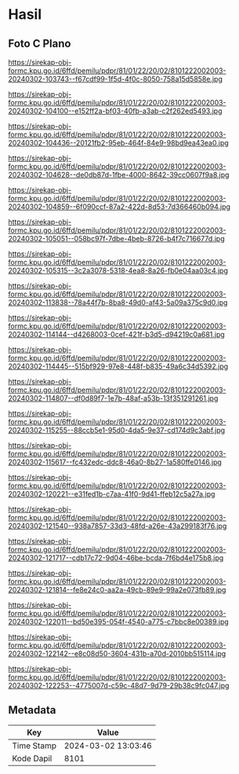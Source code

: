 # Hasil

## Foto C Plano

https://sirekap-obj-formc.kpu.go.id/6ffd/pemilu/pdpr/81/01/22/20/02/8101222002003-20240302-103743--f67cdf99-1f5d-4f0c-8050-758a15d5858e.jpg

https://sirekap-obj-formc.kpu.go.id/6ffd/pemilu/pdpr/81/01/22/20/02/8101222002003-20240302-104100--e152ff2a-bf03-40fb-a3ab-c2f262ed5493.jpg

https://sirekap-obj-formc.kpu.go.id/6ffd/pemilu/pdpr/81/01/22/20/02/8101222002003-20240302-104436--20121fb2-95eb-464f-84e9-98bd9ea43ea0.jpg

https://sirekap-obj-formc.kpu.go.id/6ffd/pemilu/pdpr/81/01/22/20/02/8101222002003-20240302-104628--de0db87d-1fbe-4000-8642-39cc0607f9a8.jpg

https://sirekap-obj-formc.kpu.go.id/6ffd/pemilu/pdpr/81/01/22/20/02/8101222002003-20240302-104859--6f090ccf-87a2-422d-8d53-7d366460b094.jpg

https://sirekap-obj-formc.kpu.go.id/6ffd/pemilu/pdpr/81/01/22/20/02/8101222002003-20240302-105051--058bc97f-7dbe-4beb-8726-b4f7c716677d.jpg

https://sirekap-obj-formc.kpu.go.id/6ffd/pemilu/pdpr/81/01/22/20/02/8101222002003-20240302-105315--3c2a3078-5318-4ea8-8a26-fb0e04aa03c4.jpg

https://sirekap-obj-formc.kpu.go.id/6ffd/pemilu/pdpr/81/01/22/20/02/8101222002003-20240302-113838--78a44f7b-8ba8-49d0-af43-5a09a375c9d0.jpg

https://sirekap-obj-formc.kpu.go.id/6ffd/pemilu/pdpr/81/01/22/20/02/8101222002003-20240302-114144--d4268003-0cef-421f-b3d5-d94219c0a681.jpg

https://sirekap-obj-formc.kpu.go.id/6ffd/pemilu/pdpr/81/01/22/20/02/8101222002003-20240302-114445--515bf929-97e8-448f-b835-49a6c34d5392.jpg

https://sirekap-obj-formc.kpu.go.id/6ffd/pemilu/pdpr/81/01/22/20/02/8101222002003-20240302-114807--df0d89f7-1e7b-48af-a53b-13f351291261.jpg

https://sirekap-obj-formc.kpu.go.id/6ffd/pemilu/pdpr/81/01/22/20/02/8101222002003-20240302-115255--88ccb5e1-95d0-4da5-9e37-cd174d9c3abf.jpg

https://sirekap-obj-formc.kpu.go.id/6ffd/pemilu/pdpr/81/01/22/20/02/8101222002003-20240302-115617--fc432edc-ddc8-46a0-8b27-1a580ffe0146.jpg

https://sirekap-obj-formc.kpu.go.id/6ffd/pemilu/pdpr/81/01/22/20/02/8101222002003-20240302-120221--e31fed1b-c7aa-41f0-9d41-ffeb12c5a27a.jpg

https://sirekap-obj-formc.kpu.go.id/6ffd/pemilu/pdpr/81/01/22/20/02/8101222002003-20240302-121540--938a7857-33d3-48fd-a26e-43a299183f76.jpg

https://sirekap-obj-formc.kpu.go.id/6ffd/pemilu/pdpr/81/01/22/20/02/8101222002003-20240302-121717--cdb17c72-9d04-46be-bcda-7f6bd4e175b8.jpg

https://sirekap-obj-formc.kpu.go.id/6ffd/pemilu/pdpr/81/01/22/20/02/8101222002003-20240302-121814--fe8e24c0-aa2a-49cb-89e9-99a2e073fb89.jpg

https://sirekap-obj-formc.kpu.go.id/6ffd/pemilu/pdpr/81/01/22/20/02/8101222002003-20240302-122011--bd50e395-054f-4540-a775-c7bbc8e00389.jpg

https://sirekap-obj-formc.kpu.go.id/6ffd/pemilu/pdpr/81/01/22/20/02/8101222002003-20240302-122142--e8c08d50-3604-431b-a70d-2010bb515114.jpg

https://sirekap-obj-formc.kpu.go.id/6ffd/pemilu/pdpr/81/01/22/20/02/8101222002003-20240302-122253--4775007d-c59c-48d7-9d79-29b38c9fc047.jpg


## Metadata

| Key        | Value               |
| ---------- | ------------------- |
| Time Stamp | 2024-03-02 13:03:46 |
| Kode Dapil | 8101                |




